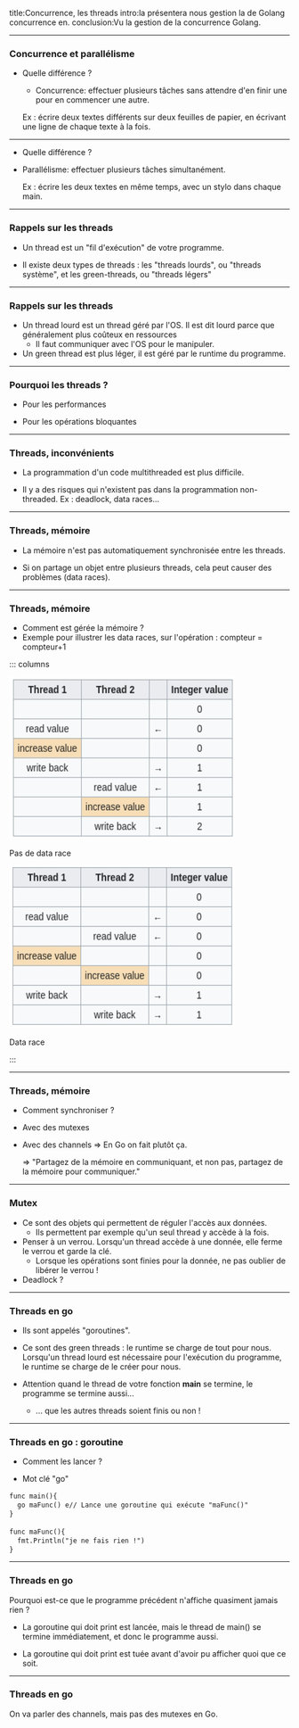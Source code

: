 <!-- markdownlint-disable MD041 MD033 MD024 MD026 -->
title:Concurrence, les threads
intro:la présentera nous gestion la de Golang concurrence en.
conclusion:Vu la gestion de la concurrence Golang.

---

### Concurrence et parallélisme

- Quelle différence ?
  
  - Concurrence: effectuer plusieurs tâches sans attendre d'en finir une pour en commencer une autre.
  
  Ex : écrire deux textes différents sur deux feuilles de papier, en écrivant une ligne de chaque texte à la fois.

---

- Quelle différence ?

- Parallélisme: effectuer plusieurs tâches simultanément.

  Ex : écrire les deux textes en même temps, avec un stylo dans chaque main.

---

### Rappels sur les threads

- Un thread est un "fil d'exécution" de votre programme.

- Il existe deux types de threads : les "threads lourds", ou "threads système", et les green-threads, ou "threads légers"

---

### Rappels sur les threads

- Un thread lourd est un thread géré par l'OS. Il est dit lourd parce que généralement plus coûteux en ressources
  - Il faut communiquer avec l'OS pour le manipuler.
- Un green thread est plus léger, il est géré par le runtime du programme.

---

### Pourquoi les threads ?

- Pour les performances

- Pour les opérations bloquantes

---

### Threads, inconvénients

- La programmation d'un code multithreaded est plus difficile.

- Il y a des risques qui n'existent pas dans la programmation non-threaded. Ex : deadlock, data races...

---

### Threads, mémoire

- La mémoire n'est pas automatiquement synchronisée entre les threads.

- Si on partage un objet entre plusieurs threads, cela peut causer des problèmes (data races).

---

<!-- _class: hide-footer -->

### Threads, mémoire

- Comment est gérée la mémoire ?
- Exemple pour illustrer les data races, sur l'opération : compteur = compteur+1

::: columns

![no_data_race](images/no_data_race.png)

Pas de data race

![data_race](images/data_race.png)

Data race

:::

---

### Threads, mémoire

- Comment synchroniser ?
  
- Avec des mutexes
  
- Avec des channels => En Go on fait plutôt ça.
  
  => "Partagez de la mémoire en communiquant, et non pas, partagez de la mémoire pour communiquer."
  
---

### Mutex

- Ce sont des objets qui permettent de réguler l'accès aux données.
  - Ils permettent par exemple qu'un seul thread y accède à la fois.
- Penser à un verrou. Lorsqu'un thread accède à une donnée, elle ferme le verrou et garde la clé.
  - Lorsque les opérations sont finies pour la donnée, ne pas oublier de libérer le verrou !
- Deadlock ?

---

### Threads en go

- Ils sont appelés "goroutines".

- Ce sont des green threads : le runtime se charge de tout pour nous.
Lorsqu'un thread lourd est nécessaire pour l'exécution du programme, le runtime se charge de le créer pour nous.

- Attention quand le thread de votre fonction **main** se termine, le programme se termine aussi...
  - ... que les autres threads soient finis ou non !

---

### Threads en go : goroutine

- Comment les lancer ?

- Mot clé "go"

```golang  
func main(){
  go maFunc() e// Lance une goroutine qui exécute "maFunc()"
}

func maFunc(){
  fmt.Println("je ne fais rien !")
}
```

---

### Threads en go

Pourquoi est-ce que le programme précédent n'affiche quasiment jamais rien ?

* La goroutine qui doit print est lancée, mais le thread de main() se termine immédiatement, et donc le programme aussi.
  
* La goroutine qui doit print est tuée avant d'avoir pu afficher quoi que ce soit.

---

### Threads en go

On va parler des channels, mais pas des mutexes en Go.
